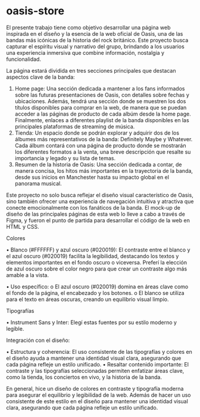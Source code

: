 # oasis-store


El presente trabajo tiene como objetivo desarrollar una página web inspirada en el diseño y la esencia de la web oficial de Oasis, una de las bandas más icónicas de la historia del rock británico. Este proyecto busca capturar el espíritu visual y narrativo del grupo, brindando a los usuarios una experiencia inmersiva que combine información, nostalgia y funcionalidad.

La página estará dividida en tres secciones principales que destacan aspectos clave de la banda:

1.	Home page: Una sección dedicada a mantener a los fans informados sobre las futuras presentaciones de Oasis, con detalles sobre fechas y ubicaciones. Además, tendrá una sección donde se muestren los dos títulos disponibles para comprar en la web, de manera que se puedan acceder a las páginas de producto de cada albúm desde la home page. Finalmente, enlaces a diferentes playlist de la banda disponibles en las principales plataformas de streaming de música.
2.	Tienda: Un espacio donde se podrán explorar y adquirir dos de los álbumes más representativos de la banda: Definitely Maybe y Whatever. Cada álbum contará con una página de producto donde se mostrarán los diferentes formatos a la venta, una breve descripción que resalte su importancia y legado y su lista de temas.
3.	Resumen de la historia de Oasis: Una sección dedicada a contar, de manera concisa, los hitos más importantes en la trayectoria de la banda, desde sus inicios en Manchester hasta su impacto global en el panorama musical.
   
Este proyecto no solo busca reflejar el diseño visual característico de Oasis, sino también ofrecer una experiencia de navegación intuitiva y atractiva que conecte emocionalmente con los fanáticos de la banda. 
El mock-up de diseño de las principales páginas de esta web lo lleve a cabo a través de Figma, y fueron el punto de partida para desarrollar el código de la web en HTML y CSS.

Colores

•	Blanco (#FFFFFF) y azul oscuro (#020019):
El contraste entre el blanco y el azul oscuro (#020019) facilita la legibilidad, destacando los textos y elementos importantes en el fondo oscuro o viceversa. Preferí la elección de azul oscuro sobre el color negro para que crear un contraste algo más amable a la vista.

•	Uso específico:
o	El azul oscuro (#020019) domina en áreas clave como el fondo de la página, el encabezado y los botones.
o	El blanco se utiliza para el texto en áreas oscuras, creando un equilibrio visual limpio.

Tipografías

•	Instrument Sans y Inter:
Elegí estas fuentes por su estilo moderno y legible.

Integración con el diseño:

•	Estructura y coherencia: El uso consistente de las tipografías y colores en el diseño ayuda a mantener una identidad visual clara, asegurando que cada página refleje un estilo unificado.
•	Resaltar contenido importante: El contraste y las tipografías seleccionadas permiten enfatizar áreas clave, como la tienda, los conciertos en vivo, y la historia de la banda.

En general, hice un diseño de colores en contraste y tipografía moderna para asegurar el equilibrio y legibilidad de la web. Además de hacer un uso consistente de este estilo en el diseño para mantener una identidad visual clara, asegurando que cada página refleje un estilo unificado. 



